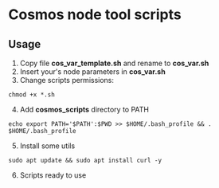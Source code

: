 # Cosmos node tool scripts

## Usage
1. Copy file **cos_var_template.sh** and rename to **cos_var.sh**
2. Insert your's node parameters in **cos_var.sh**
3. Change scripts permissions: 
 ```
chmod +x *.sh 
 ```
4. Add **cosmos_scripts** directory to PATH
```
echo export PATH='$PATH':$PWD >> $HOME/.bash_profile && . $HOME/.bash_profile
```
5. Install some utils
```
sudo apt update && sudo apt install curl -y
```
6. Scripts ready to use
